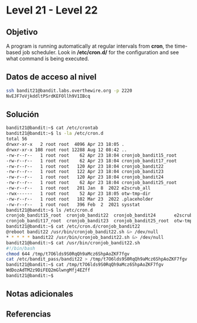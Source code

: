 # Level 21 - Level 22
## Objetivo
A program is running automatically at regular intervals from **cron**, the time-based job scheduler. Look in **/etc/cron.d/** for the configuration and see what command is being executed.
## Datos de acceso al nivel
```bash
ssh bandit21@bandit.labs.overthewire.org -p 2220
NvEJF7oVjkddltPSrdKEFOllh9V1IBcq
```
## Solución
```bash
bandit21@bandit:~$ cat /etc/crontab
bandit21@bandit:~$ ls -la /etc/cron.d
total 56
drwxr-xr-x   2 root root  4096 Apr 23 18:05 .
drwxr-xr-x 108 root root 12288 Aug 12 08:42 ..
-rw-r--r--   1 root root    62 Apr 23 18:04 cronjob_bandit15_root
-rw-r--r--   1 root root    62 Apr 23 18:04 cronjob_bandit17_root
-rw-r--r--   1 root root   120 Apr 23 18:04 cronjob_bandit22
-rw-r--r--   1 root root   122 Apr 23 18:04 cronjob_bandit23
-rw-r--r--   1 root root   120 Apr 23 18:04 cronjob_bandit24
-rw-r--r--   1 root root    62 Apr 23 18:04 cronjob_bandit25_root
-rw-r--r--   1 root root   201 Jan  8  2022 e2scrub_all
-rwx------   1 root root    52 Apr 23 18:05 otw-tmp-dir
-rw-r--r--   1 root root   102 Mar 23  2022 .placeholder
-rw-r--r--   1 root root   396 Feb  2  2021 sysstat
bandit21@bandit:~$ ls /etc/cron.d
cronjob_bandit15_root  cronjob_bandit22  cronjob_bandit24       e2scrub_all  sysstat
cronjob_bandit17_root  cronjob_bandit23  cronjob_bandit25_root  otw-tmp-dir
bandit21@bandit:~$ cat /etc/cron.d/cronjob_bandit22
@reboot bandit22 /usr/bin/cronjob_bandit22.sh &> /dev/null
* * * * * bandit22 /usr/bin/cronjob_bandit22.sh &> /dev/null
bandit21@bandit:~$ cat /usr/bin/cronjob_bandit22.sh
#!/bin/bash
chmod 644 /tmp/t7O6lds9S0RqQh9aMcz6ShpAoZKF7fgv
cat /etc/bandit_pass/bandit22 > /tmp/t7O6lds9S0RqQh9aMcz6ShpAoZKF7fgv
bandit21@bandit:~$ cat /tmp/t7O6lds9S0RqQh9aMcz6ShpAoZKF7fgv
WdDozAdTM2z9DiFEQ2mGlwngMfj4EZff
bandit21@bandit:~$
```
## Notas adicionales

## Referencias